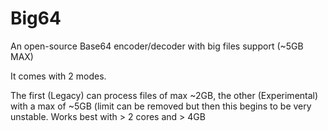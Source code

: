 # Big64
An open-source Base64 encoder/decoder with big files support (~5GB MAX)

It comes with 2 modes.

The first (Legacy) can process files of max ~2GB, the other (Experimental)  with a max of ~5GB (limit can be removed but then this begins to be very unstable. Works best with > 2 cores and > 4GB 
